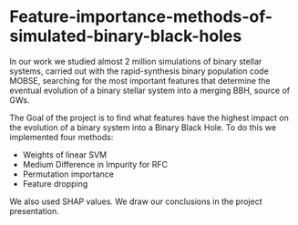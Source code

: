 # Feature-importance-methods-of-simulated-binary-black-holes

In our work we studied almost 2 million simulations of binary stellar systems, carried out with the rapid-synthesis binary population code MOBSE, searching for the most important features that determine the eventual evolution of a binary stellar system into a merging BBH, source of GWs.

The Goal of the project is to find what features have the highest impact on the evolution of a binary system into a Binary Black Hole.
To do this we implemented four methods:

- Weights of linear SVM
- Medium Difference in Impurity for RFC
- Permutation importance
- Feature dropping

We also used SHAP values. We draw our conclusions in the project presentation.
